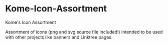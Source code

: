 # Kome-Icon-Assortment
Kome's Icon Assortment

Assortment of icons (png and svg source file included!) intended to be used with other projects like banners and Linktree pages.
